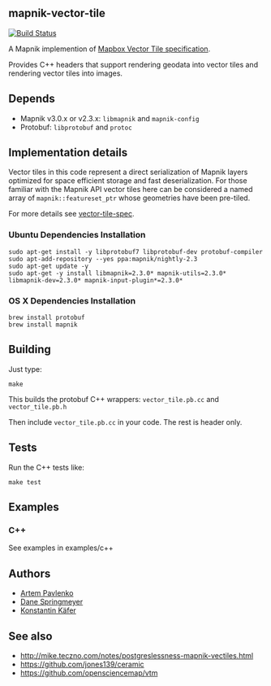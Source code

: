 ## mapnik-vector-tile

[![Build Status](https://secure.travis-ci.org/mapbox/mapnik-vector-tile.png)](http://travis-ci.org/mapbox/mapnik-vector-tile)

A Mapnik implemention of [Mapbox Vector Tile specification](https://github.com/mapbox/vector-tile-spec).

Provides C++ headers that support rendering geodata into vector tiles and rendering vector tiles into images.

## Depends

 - Mapnik v3.0.x or v2.3.x: `libmapnik` and `mapnik-config`
 - Protobuf: `libprotobuf` and `protoc`

## Implementation details

Vector tiles in this code represent a direct serialization of Mapnik layers optimized for space efficient storage and fast deserialization. For those familiar with the Mapnik API vector tiles here can be considered a named array of `mapnik::featureset_ptr` whose geometries have been pre-tiled.

For more details see [vector-tile-spec](https://github.com/mapbox/vector-tile-spec).

### Ubuntu Dependencies Installation

    sudo apt-get install -y libprotobuf7 libprotobuf-dev protobuf-compiler
    sudo apt-add-repository --yes ppa:mapnik/nightly-2.3
    sudo apt-get update -y
    sudo apt-get -y install libmapnik=2.3.0* mapnik-utils=2.3.0* libmapnik-dev=2.3.0* mapnik-input-plugin*=2.3.0*

### OS X Dependencies Installation

    brew install protobuf
    brew install mapnik

## Building

Just type:

    make

This builds the protobuf C++ wrappers: `vector_tile.pb.cc` and `vector_tile.pb.h`

Then include `vector_tile.pb.cc` in your code. The rest is header only.

## Tests

Run the C++ tests like:

    make test

## Examples

### C++

See examples in examples/c++

## Authors

- [Artem Pavlenko](https://github.com/artemp)
- [Dane Springmeyer](https://github.com/springmeyer)
- [Konstantin Käfer](https://github.com/kkaefer)

## See also

- http://mike.teczno.com/notes/postgreslessness-mapnik-vectiles.html
- https://github.com/jones139/ceramic
- https://github.com/opensciencemap/vtm

